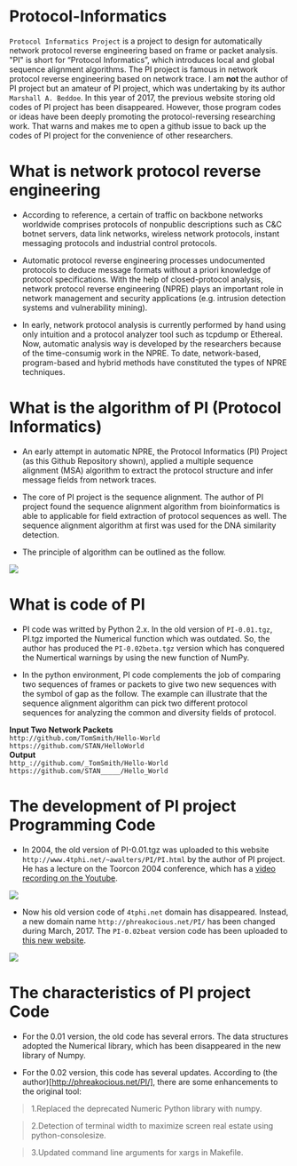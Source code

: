 # Protocol-Informatics
`Protocol Informatics Project` is a project to design for automatically network protocol reverse engineering based on frame or packet analysis. "PI" is short for “Protocol Informatics”, which introduces local and global sequence alignment algorithms. The PI project is famous in network protocol reverse engineering based on network trace. I am **not** the author of PI project but an amateur of PI project, which was undertaking by its author `Marshall A. Beddoe`. In this year of 2017, the previous website storing old codes of PI project has been disappeared. However, those program codes or ideas have been deeply promoting the protocol-reversing researching work. That warns and makes me to open a github issue to back up the codes of PI project for the convenience of other researchers.

# What is network protocol reverse engineering
* According to reference, a certain of traffic on backbone networks worldwide comprises protocols of nonpublic descriptions such as C&C botnet servers, data link networks, wireless network protocols, instant messaging protocols and industrial control protocols.
 
* Automatic protocol reverse engineering processes undocumented protocols to deduce message formats without a priori knowledge of protocol specifications. With the help of closed-protocol analysis, network protocol reverse engineering (NPRE) plays an important role in network management and security applications (e.g. intrusion detection systems and vulnerability mining). 

* In early, network protocol analysis is currently performed by hand using only intuition and a protocol analyzer tool such as tcpdump or Ethereal. Now, automatic analysis way is developed by the researchers because of the time-consumig work in the NPRE. To date, network-based, program-based and hybrid methods have constituted the types of NPRE techniques.

# What is the algorithm of PI (Protocol Informatics)
* An early attempt in automatic NPRE, the Protocol Informatics (PI) Project (as this Github Repository shown), applied a multiple sequence alignment (MSA) algorithm to extract the protocol structure and infer message fields from network traces.

* The core of PI project is the sequence alignment. The author of PI project found the sequence alignment algorithm from bioinformatics is able to applicable for field extraction of protocol sequences as well. The sequence alignment algorithm at first was used for the DNA similarity detection.

* The principle of algorithm can be outlined as the follow.

![](https://github.com/bitpeach/Protocol-Informatics/blob/master/PI%20paper%20figure.png)

# What is code of PI
* PI code was writted by Python 2.x. In the old version of `PI-0.01.tgz`, PI.tgz imported the Numerical function which was outdated. So, the author has produced the `PI-0.02beta.tgz` version which has conquered the Numertical warnings by using the new function of NumPy. 

* In the python environment, PI code complements the job of comparing two sequences of frames or packets to give two new sequences with the symbol of gap as the follow. The example can illustrate that the sequence alignment algorithm can pick two different protocol sequences for analyzing the common and diversity fields of protocol.

**Input Two Network Packets**</br>
`http://github.com/TomSmith/Hello-World`</br>
`https://github.com/STAN/HelloWorld`</br>
**Output**</br>
`http_://github.com/_TomSmith/Hello-World`</br>
`https://github.com/STAN_____/Hello_World`</br>

# The development of PI project Programming Code
* In 2004, the old version of PI-0.01.tgz was uploaded to this website `http://www.4tphi.net/~awalters/PI/PI.html` by the author of PI project. He has a lecture on the Toorcon 2004 conference, which has a [video recording on the Youtube](https://www.youtube.com/watch?v=YLDWBSyjkAc).

![](https://github.com/bitpeach/Protocol-Informatics/blob/master/%5BOld%20Website%5D4tphi_net.png)

* Now his old version code of `4tphi.net` domain has disappeared. Instead, a new domain name `http://phreakocious.net/PI/` has been changed during March, 2017. The `PI-0.02beat` version code has been uploaded to [this new website](http://phreakocious.net/PI/).

![](https://github.com/bitpeach/Protocol-Informatics/blob/master/%5BNew%20Website%5DProtocol%20Informatics%20-%20Tools%20for%20Binary%20Protocol%20Analysis.png)

# The characteristics of PI project Code 
* For the 0.01 version, the old code has several errors. The data structures adopted the Numerical library, which has been disappeared in the new library of Numpy.

* For the 0.02 version, this code has several updates. According to (the author)[http://phreakocious.net/PI/], there are some enhancements to the original tool:
>  1.Replaced the deprecated Numeric Python library with numpy.

>  2.Detection of terminal width to maximize screen real estate using python-consolesize.

>  3.Updated command line arguments for xargs in Makefile.
